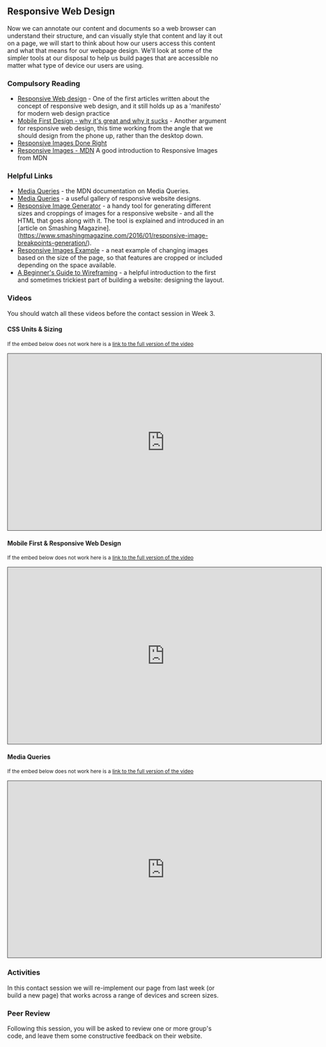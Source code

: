 ## Responsive Web Design 

Now we can annotate our content and documents so a web browser can understand their structure, and can visually style that content and lay it out on a page, we will start to think about how our users access this content and what that means for our webpage design. We'll look at some of the simpler tools at our disposal to help us build pages that are accessible no matter what type of device our users are using.

### Compulsory Reading

* [Responsive Web design](https://alistapart.com/article/responsive-web-design) - One of the first articles written about the concept of responsive web design, and it still holds up as a 'manifesto' for modern web design practice
* [Mobile First Design - why it's great and why it sucks](https://mayvendev.com/blog/mobilefirst) - Another argument for responsive web design, this time working from the angle that we should design from the phone up, rather than the desktop down.
* [Responsive Images Done Right](https://www.smashingmagazine.com/2014/05/responsive-images-done-right-guide-picture-srcset/)
* [Responsive Images - MDN](https://developer.mozilla.org/en-US/docs/Learn/HTML/Multimedia_and_embedding/Responsive_images) A good introduction to Responsive Images from MDN

### Helpful Links

* [Media Queries](https://developer.mozilla.org/en-US/docs/Web/CSS/Media_Queries) - the MDN documentation on Media Queries.
* [Media Queries](https://mediaqueri.es/) - a useful gallery of responsive website designs.
* [Responsive Image Generator](https://www.responsivebreakpoints.com/) - a handy tool for generating different sizes and croppings of images for a responsive website - and all the HTML that goes along with it. The tool is explained and introduced in an [article on Smashing Magazine].(https://www.smashingmagazine.com/2016/01/responsive-image-breakpoints-generation/).
* [Responsive Images Example](https://ericportis.com/etc/cloudinary/) - a neat example of changing images based on the size of the page, so that features are cropped or included depending on the space available.
* [A Beginner's Guide to Wireframing](https://webdesign.tutsplus.com/articles/a-beginners-guide-to-wireframing--webdesign-7399) - a helpful introduction to the first and sometimes trickiest part of building a website: designing the layout.

### Videos

You should watch all these videos before the contact session in Week 3.

#### CSS Units & Sizing

<p><small>If the embed below does not work here is a <a href="https://cardiff.cloud.panopto.eu/Panopto/Pages/Viewer.aspx?id=a39350f5-9ad9-45d2-bb72-a899fa677ed5" target="blank">link to the full version of the video</a></small></p>
<iframe src="https://cardiff.cloud.panopto.eu/Panopto/Pages/Embed.aspx?id=a39350f5-9ad9-45d2-bb72-a899fa677ed5&v=1" width="720" height="405" style="padding: 0px; border: 1px solid #464646;" frameborder="0" allowfullscreen allow="autoplay"></iframe>

#### Mobile First & Responsive Web Design

<p><small>If the embed below does not work here is a <a href="https://cardiff.cloud.panopto.eu/Panopto/Pages/Viewer.aspx?id=f79f2d9f-47d2-4c67-8232-9e68f7252249" target="blank">link to the full version of the video</a></small></p>
<iframe src="https://cardiff.cloud.panopto.eu/Panopto/Pages/Embed.aspx?id=f79f2d9f-47d2-4c67-8232-9e68f7252249&v=1" width="720" height="405" style="padding: 0px; border: 1px solid #464646;" frameborder="0" allowfullscreen allow="autoplay"></iframe>

#### Media Queries

<p><small>If the embed below does not work here is a <a href="https://cardiff.cloud.panopto.eu/Panopto/Pages/Viewer.aspx?id=9a1b9582-6189-421b-93f5-80a9409a1e9d" target="blank">link to the full version of the video</a></small></p>
<iframe src="https://cardiff.cloud.panopto.eu/Panopto/Pages/Embed.aspx?id=9a1b9582-6189-421b-93f5-80a9409a1e9d&v=1" width="720" height="405" style="padding: 0px; border: 1px solid #464646;" frameborder="0" allowfullscreen allow="autoplay"></iframe>


### Activities

In this contact session we will re-implement our page from last week (or build a new page) that works across a range of devices and screen sizes.

### Peer Review

Following this session, you will be asked to review one or more group's code, and leave them some constructive feedback on their website.  